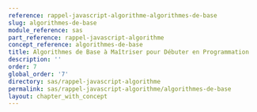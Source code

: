 ```yaml
---
reference: rappel-javascript-algorithme-algorithmes-de-base
slug: algorithmes-de-base
module_reference: sas
part_reference: rappel-javascript-algorithme
concept_reference: algorithmes-de-base
title: Algorithmes de Base à Maîtriser pour Débuter en Programmation
description: ''
order: 7
global_order: '7'
directory: sas/rappel-javascript-algorithme
permalink: sas/rappel-javascript-algorithme/algorithmes-de-base
layout: chapter_with_concept
---
```


